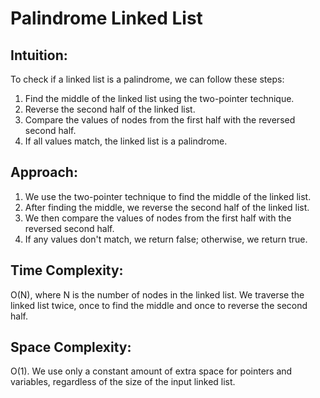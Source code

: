 # Palindrome Linked List

## Intuition:
To check if a linked list is a palindrome, we can follow these steps:
1. Find the middle of the linked list using the two-pointer technique.
2. Reverse the second half of the linked list.
3. Compare the values of nodes from the first half with the reversed second half.
4. If all values match, the linked list is a palindrome.

## Approach:
1. We use the two-pointer technique to find the middle of the linked list.
2. After finding the middle, we reverse the second half of the linked list.
3. We then compare the values of nodes from the first half with the reversed second half.
4. If any values don't match, we return false; otherwise, we return true.

## Time Complexity:
 O(N), where N is the number of nodes in the linked list. We traverse the linked list twice, once to find the middle and once to reverse the second half.

## Space Complexity: 
O(1). We use only a constant amount of extra space for pointers and variables, regardless of the size of the input linked list.